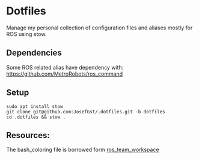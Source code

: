 # Dotfiles
Manage my personal collection of configuration files and aliases mostly for ROS using stow.

## Dependencies
Some ROS related alias have dependency with:
https://github.com/MetroRobots/ros_command

## Setup
    sudo apt install stow
    git clone git@github.com:JosefGst/.dotfiles.git -b dotfiles
    cd .dotfiles && stow .
    

## Resources:
The bash_coloring file is borrowed form [ros_team_workspace](https://github.com/StoglRobotics/ros_team_workspace/blob/master/scripts/configuration/terminal_coloring.bash)
